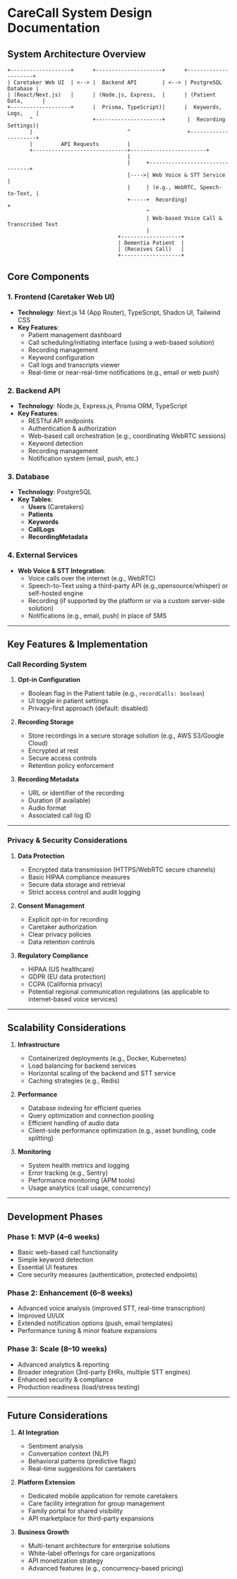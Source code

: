 # CareCall System Design Documentation

## System Architecture Overview

    +-------------------+      +---------------------+      +---------------------+
    | Caretaker Web UI  | <--> |  Backend API        | <--> | PostgreSQL Database |
    | (React/Next.js)   |      | (Node.js, Express,  |      | (Patient Data,      |
    +-------------------+      |  Prisma, TypeScript)|      |  Keywords, Logs,    |
           ^                   +---------------------+       |  Recording Settings)|
           |                              ^                  +---------------------+
           |         API Requests         |
           +------------------------------+------------------------+
                                          |
                                          |     +--------------------------------+
                                          |---->| Web Voice & STT Service        |
                                          |     | (e.g., WebRTC, Speech-to-Text, |
                                          +-----+  Recording)                    +
                                                ^
                                                | Web-based Voice Call & Transcribed Text
                                                |
                                       +-------------------+
                                       | Dementia Patient  |
                                       | (Receives Call)   |
                                       +-------------------+

## Core Components

### 1. Frontend (Caretaker Web UI)
- **Technology**: Next.js 14 (App Router), TypeScript, Shadcn UI, Tailwind CSS  
- **Key Features**:
  - Patient management dashboard  
  - Call scheduling/initiating interface (using a web-based solution)  
  - Recording management  
  - Keyword configuration  
  - Call logs and transcripts viewer  
  - Real-time or near-real-time notifications (e.g., email or web push)

### 2. Backend API
- **Technology**: Node.js, Express.js, Prisma ORM, TypeScript  
- **Key Features**:
  - RESTful API endpoints  
  - Authentication & authorization  
  - Web-based call orchestration (e.g., coordinating WebRTC sessions)  
  - Keyword detection  
  - Recording management  
  - Notification system (email, push, etc.)

### 3. Database
- **Technology**: PostgreSQL  
- **Key Tables**:
  - **Users** (Caretakers)  
  - **Patients**  
  - **Keywords**  
  - **CallLogs**  
  - **RecordingMetadata**  

### 4. External Services
- **Web Voice & STT Integration**:
  - Voice calls over the internet (e.g., WebRTC)  
  - Speech-to-Text using a third-party API (e.g.,opensource/whisper) or self-hosted engine  
  - Recording (if supported by the platform or via a custom server-side solution)  
  - Notifications (e.g., email, push) in place of SMS

---

## Key Features & Implementation

### Call Recording System

1. **Opt-in Configuration**  
   - Boolean flag in the Patient table (e.g., `recordCalls: boolean`)  
   - UI toggle in patient settings  
   - Privacy-first approach (default: disabled)

2. **Recording Storage**  
   - Store recordings in a secure storage solution (e.g., AWS S3/Google Cloud)  
   - Encrypted at rest  
   - Secure access controls  
   - Retention policy enforcement

3. **Recording Metadata**  
   - URL or identifier of the recording  
   - Duration (if available)  
   - Audio format  
   - Associated call log ID

---

### Privacy & Security Considerations

1. **Data Protection**  
   - Encrypted data transmission (HTTPS/WebRTC secure channels)  
   - Basic HIPAA compliance measures  
   - Secure data storage and retrieval  
   - Strict access control and audit logging

2. **Consent Management**  
   - Explicit opt-in for recording  
   - Caretaker authorization  
   - Clear privacy policies  
   - Data retention controls

3. **Regulatory Compliance**  
   - HIPAA (US healthcare)  
   - GDPR (EU data protection)  
   - CCPA (California privacy)  
   - Potential regional communication regulations (as applicable to internet-based voice services)

---

## Scalability Considerations

1. **Infrastructure**  
   - Containerized deployments (e.g., Docker, Kubernetes)  
   - Load balancing for backend services  
   - Horizontal scaling of the backend and STT service  
   - Caching strategies (e.g., Redis)

2. **Performance**  
   - Database indexing for efficient queries  
   - Query optimization and connection pooling  
   - Efficient handling of audio data  
   - Client-side performance optimization (e.g., asset bundling, code splitting)

3. **Monitoring**  
   - System health metrics and logging  
   - Error tracking (e.g., Sentry)  
   - Performance monitoring (APM tools)  
   - Usage analytics (call usage, concurrency)

---

## Development Phases

### Phase 1: MVP (4–6 weeks)
- Basic web-based call functionality  
- Simple keyword detection  
- Essential UI features  
- Core security measures (authentication, protected endpoints)

### Phase 2: Enhancement (6–8 weeks)
- Advanced voice analysis (improved STT, real-time transcription)  
- Improved UI/UX  
- Extended notification options (push, email templates)  
- Performance tuning & minor feature expansions

### Phase 3: Scale (8–10 weeks)
- Advanced analytics & reporting  
- Broader integration (3rd-party EHRs, multiple STT engines)  
- Enhanced security & compliance  
- Production readiness (load/stress testing)

---

## Future Considerations

1. **AI Integration**  
   - Sentiment analysis  
   - Conversation context (NLP)  
   - Behavioral patterns (predictive flags)  
   - Real-time suggestions for caretakers

2. **Platform Extension**  
   - Dedicated mobile application for remote caretakers  
   - Care facility integration for group management  
   - Family portal for shared visibility  
   - API marketplace for third-party expansions

3. **Business Growth**  
   - Multi-tenant architecture for enterprise solutions  
   - White-label offerings for care organizations  
   - API monetization strategy  
   - Advanced features (e.g., concurrency-based pricing)
